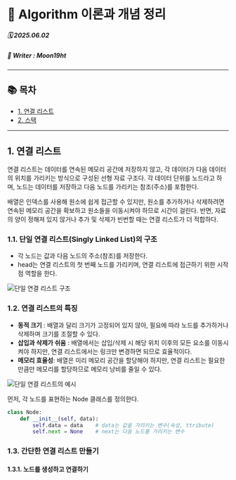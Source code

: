 # 🧮 Algorithm 이론과 개념 정리  

##### 🗓️ 2025.06.02  
##### 📝 Writer : Moon19ht  

---

## 📚 목차  

- [1. 연결 리스트](#1-연결-리스트)
- [2. 스택](#2-스택)

---

## 1. 연결 리스트
연결 리스트는 데이터를 연속된 메모리 공간에 저장하지 않고, 각 데이터가 다음 데이터의 위치를 가리키는 방식으로 구성된 선형 자료 구조다. 각 데이터 단위를 노드라고 하며, 노드는 데이터를 저장하고 다음 노드를 가리키는 참조(주소)를 포함한다.

배열은 인덱스를 사용해 원소에 쉽게 접근할 수 있지만, 원소를 추가하거나 삭제하려면 연속된 메모리 공간을 확보하고 원소들을 이동시켜야 하므로 시간이 걸린다. 반면, 자료의 양이 정해져 있지 않거나 추가 및 삭제가 빈번할 때는 연결 리스트가 더 적합하다.

### 1.1. 단일 연결 리스트(Singly Linked List)의 구조

- 각 노드는 값과 다음 노드의 주소(참조)를 저장한다.
- head는 연결 리스트의 첫 번째 노드를 가리키며, 연결 리스트에 접근하기 위한 시작점 역할을 한다.

![단일 연결 리스트 구조](https://wikidocs.net/images/page/224937/fig-015_.png)

### 1.2. 연결 리스트의 특징

- **동적 크기** : 배열과 달리 크기가 고정되어 있지 않아, 필요에 따라 노드를 추가하거나 삭제하며 크기를 조절할 수 있다.
- **삽입과 삭제가 쉬움** : 배열에서는 삽입/삭제 시 해당 위치 이후의 모든 요소를 이동시켜야 하지만, 연결 리스트에서는 링크만 변경하면 되므로 효율적이다.
- **메모리 효율성**: 배열은 미리 메모리 공간을 할당해야 하지만, 연결 리스트는 필요한 만큼만 메모리를 할당하므로 메모리 낭비를 줄일 수 있다.

![단일 연결 리스트의 예시](https://wikidocs.net/images/page/224937/fig-016_.png)

먼저, 각 노드를 표현하는 Node 클래스를 정의한다.

```python
class Node:
    def __init__(self, data):
        self.data = data    # data는 값을 가리키는 변수(속성, ttribute)
        self.next = None    # next는 다음 노드를 가리키는 변수
```

### 1.3. 간단한 연결 리스트 만들기

#### 1.3.1. 노드를 생성하고 연결하기
